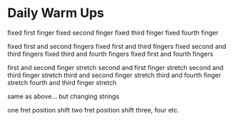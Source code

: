 # Daily Warm Ups

fixed first finger
fixed second finger
fixed third finger
fixed fourth finger

fixed first and second fingers
fixed first and third fingers
fixed second and third fingers
fixed third and fourth fingers
fixed first and fourth fingers

first and second finger stretch
second and first finger stretch
second and third finger stretch
third and second finger stretch
third and fourth finger stretch
fourth and third finger stretch

same as above... but changing strings

one fret position shift
two fret position shift
three, four etc.
